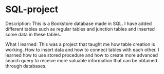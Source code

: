 # SQL-project


Description:
This is a Bookstore database made in SQL. I have added different tables such as regular tables and junction tables and inserted some data in these tables.

What I learned:
This was a project that taught me how table creation is working. How to insert data and how to connect tables with each other. I learned how to use stored procedure and how to create more advanced search query to receive more valuable information that can be obtained through databases.

